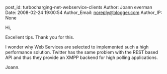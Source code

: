 post_id: turbocharging-net-webservice-clients
Author: Joann everman
Date: 2008-02-24 19:00:54
Author_Email: noreply@blogger.com
Author_IP: None

Hi,

Excellent tips. Thank you for this.

I wonder why Web Services are selected to implemented such a high performance
solution. Twitter has the same problem with the REST based API and thus they
provide an XMPP backend for high polling applications.

Joann.
